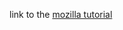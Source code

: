 link to the [mozilla tutorial](/Users/mk/Development/the-resources/data/resources/mk/projects/jk-coding)